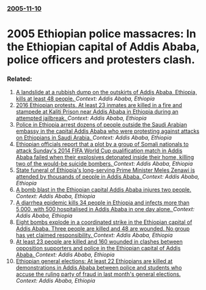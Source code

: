 ### [2005-11-10](/news/2005/11/10/index.md)

#  2005 Ethiopian police massacres: In the Ethiopian capital of Addis Ababa, police officers and protesters clash. 




### Related:

1. [A landslide at a rubbish dump on the outskirts of Addis Ababa, Ethiopia, kills at least 48 people. ](/news/2017/03/12/a-landslide-at-a-rubbish-dump-on-the-outskirts-of-addis-ababa-ethiopia-kills-at-least-48-people.md) _Context: Addis Ababa, Ethiopia_
2. [2016 Ethiopian protests. At least 23 inmates are killed in a fire and stampede at Kaliti Prison near Addis Ababa in Ethiopia during an attempted jailbreak. ](/news/2016/09/5/2016-ethiopian-protests-at-least-23-inmates-are-killed-in-a-fire-and-stampede-at-kaliti-prison-near-addis-ababa-in-ethiopia-during-an-attem.md) _Context: Addis Ababa, Ethiopia_
3. [Police in Ethiopia arrest dozens of people outside the Saudi Arabian embassy in the capital Addis Ababa who were protesting against attacks on Ethiopians in Saudi Arabia. ](/news/2013/11/15/police-in-ethiopia-arrest-dozens-of-people-outside-the-saudi-arabian-embassy-in-the-capital-addis-ababa-who-were-protesting-against-attacks.md) _Context: Addis Ababa, Ethiopia_
4. [Ethiopian officials report that a plot by a group of Somali nationals to attack Sunday's 2014 FIFA World Cup qualification match in Addis Ababa failed when their explosives detonated inside their home, killing two of the would-be suicide bombers. ](/news/2013/10/14/ethiopian-officials-report-that-a-plot-by-a-group-of-somali-nationals-to-attack-sunday-s-2014-fifa-world-cup-qualification-match-in-addis-ab.md) _Context: Addis Ababa, Ethiopia_
5. [State funeral of Ethiopia's long-serving Prime Minister Meles Zenawi is attended by thousands of people in Addis Ababa. ](/news/2012/09/2/state-funeral-of-ethiopia-s-long-serving-prime-minister-meles-zenawi-is-attended-by-thousands-of-people-in-addis-ababa.md) _Context: Addis Ababa, Ethiopia_
6. [A bomb blast in the Ethiopian capital Addis Ababa injures two people. ](/news/2011/03/25/a-bomb-blast-in-the-ethiopian-capital-addis-ababa-injures-two-people.md) _Context: Addis Ababa, Ethiopia_
7. [ A diarrhea epidemic kills 34 people in Ethiopia and infects more than 5,000, with 500 hospitalised in Addis Ababa in one day alone. ](/news/2009/09/1/a-diarrhea-epidemic-kills-34-people-in-ethiopia-and-infects-more-than-5-000-with-500-hospitalised-in-addis-ababa-in-one-day-alone.md) _Context: Addis Ababa, Ethiopia_
8. [ Eight bombs explode in a coordinated strike in the Ethiopian capital of Addis Ababa. Three people are killed and 48 are wounded. No group has yet claimed responsibility. ](/news/2006/05/12/eight-bombs-explode-in-a-coordinated-strike-in-the-ethiopian-capital-of-addis-ababa-three-people-are-killed-and-48-are-wounded-no-group-h.md) _Context: Addis Ababa, Ethiopia_
9. [ At least 23 people are killed and 160 wounded in clashes between opposition supporters and police in the Ethiopian capital of Addis Ababa. ](/news/2005/11/2/at-least-23-people-are-killed-and-160-wounded-in-clashes-between-opposition-supporters-and-police-in-the-ethiopian-capital-of-addis-ababa.md) _Context: Addis Ababa, Ethiopia_
10. [ Ethiopian general elections: At least 22 Ethiopians are killed at demonstrations in Addis Ababa between police and students who accuse the ruling party of fraud in last month's general elections. ](/news/2005/06/8/ethiopian-general-elections-at-least-22-ethiopians-are-killed-at-demonstrations-in-addis-ababa-between-police-and-students-who-accuse-the.md) _Context: Addis Ababa, Ethiopia_
